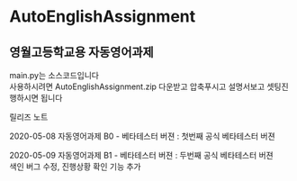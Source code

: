 # AutoEnglishAssignment
영월고등학교용 자동영어과제
---


main.py는 소스코드입니다   
사용하시려면 AutoEnglishAssignment.zip 다운받고 압축푸시고 설명서보고 셋팅진행하시면 됩니다



릴리즈 노트     

2020-05-08 자동영어과제 B0 - 베타테스터 버젼 : 첫번째 공식 베타테스터 버젼

2020-05-09 자동영어과제 B1 - 베타테스터 버젼 : 두번째 공식 베타테스터 버젼   
  색인 버그 수정, 진행상황 확인 기능 추가